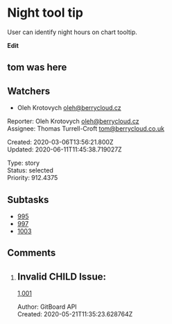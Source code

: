 # Night tool tip

User can identify night hours on chart tooltip.

**Edit**

## **tom was here**

## Watchers
- Oleh Krotovych <oleh@berrycloud.cz>

Reporter: Oleh Krotovych <oleh@berrycloud.cz>  
Assignee: Thomas Turrell-Croft <tom@berrycloud.co.uk>

Created: 2020-03-06T13:56:21.800Z  
Updated: 2020-06-11T11:45:38.719027Z

Type: story  
Status: selected  
Priority: 912.4375

## Subtasks
- [995](995.md "Add blackest theme")
- [997](997.md "Yet another one")
- [1003](1003.md "Yet another another issue")

## Comments
1.  ## Invalid CHILD Issue:
    [1,001](1,001.md "This needs to be done")

    Author: GitBoard API  
    Created: 2020-05-21T11:35:23.628764Z  

